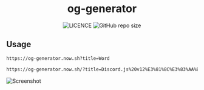 <div
  align="center"
>

# og-generator

![LICENCE](https://img.shields.io/github/license/InkoHX/og-generator?label=LICENCE&style=flat-square)
![GitHub repo size](https://img.shields.io/github/repo-size/InkoHX/og-generator)

</div>

## Usage

```txt
https://og-generator.now.sh?title=Word
```

```txt
https://og-generator.now.sh/?title=Discord.js%20v12%E3%81%8C%E3%83%AA%E3%83%AA%E3%83%BC%E3%82%B9%E3%81%95%E3%82%8C%E3%81%9F%E3%81%AE%E3%81%A7%E8%BF%BD%E5%8A%A0%E3%81%95%E3%82%8C%E3%81%9F%E3%82%82%E3%81%AE%E3%82%92%E4%B8%80%E9%83%A8%E7%B4%B9%E4%BB%8B%E3%81%97%E3%81%A1%E3%82%83%E3%81%86%E3%82%8F%E3%82%88%E3%80%82
```

![Screenshot](https://i.imgur.com/nFVl3TQ.png)
